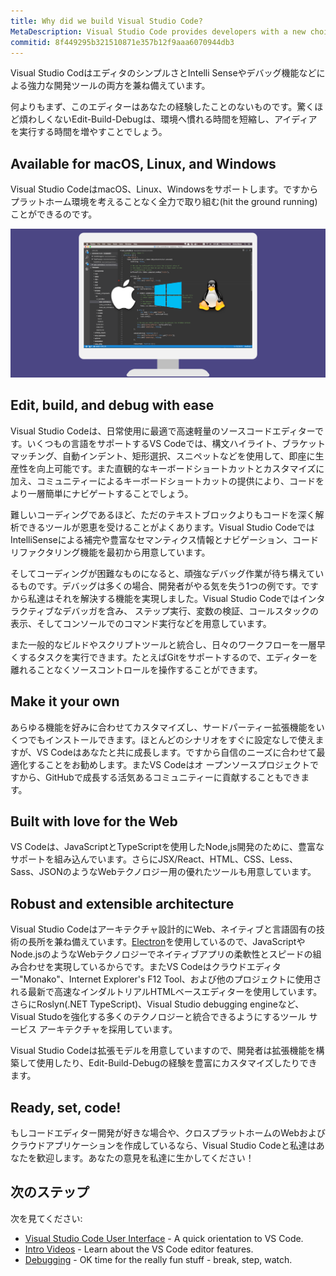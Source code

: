 ```yaml
---
title: Why did we build Visual Studio Code?
MetaDescription: Visual Studio Code provides developers with a new choice of tool that combines the simplicity of a code editor with the best tooling for their core edit-build-debug cycle. Visual Studio Code is available for macOS, Linux, and Windows.
commitid: 8f449295b321510871e357b12f9aaa6070944db3
---
```


Visual Studio CodはエディタのシンプルさとIntelli Senseやデバッグ機能などによる強力な開発ツールの両方を兼ね備えています。

何よりもまず、このエディターはあなたの経験したことのないものです。驚くほど煩わしくないEdit-Build-Debugは、環境へ慣れる時間を短縮し、アイディアを実行する時間を増やすことでしょう。

## Available for macOS, Linux, and Windows

Visual Studio CodeはmacOS、Linux、Windowsをサポートします。ですからプラットホーム環境を考えることなく全力で取り組む(hit the ground running)ことができるのです。

![Visual Studio Code runs on Mac, Linux and Windows](images/whyvscode/macwinlinux2.png)

## Edit, build, and debug with ease

Visual Studio Codeは、日常使用に最適で高速軽量のソースコードエディターです。いくつもの言語をサポートするVS Codeでは、構文ハイライト、ブラケットマッチング、自動インデント、矩形選択、スニペットなどを使用して、即座に生産性を向上可能です。また直観的なキーボードショートカットとカスタマイズに加え、コミュニティーによるキーボードショートカットの提供により、コードをより一層簡単にナビゲートすることでしょう。

難しいコーディングであるほど、ただのテキストブロックよりもコードを深く解析できるツールが恩恵を受けることがよくあります。Visual Studio CodeではIntelliSenseによる補完や豊富なセマンティクス情報とナビゲーション、コードリファクタリング機能を最初から用意しています。

そしてコーディングが困難なものになると、頑強なデバッグ作業が待ち構えているものです。デバッグは多くの場合、開発者がやる気を失う1つの例です。ですから私達はそれを解決する機能を実現しました。Visual Studio Codeではインタラクティブなデバッガを含み、 ステップ実行、変数の検証、コールスタックの表示、そしてコンソールでのコマンド実行などを用意しています。

また一般的なビルドやスクリプトツールと統合し、日々のワークフローを一層早くするタスクを実行できます。たとえばGitをサポートするので、エディターを離れることなくソースコントロールを操作することができます。

## Make it your own

あらゆる機能を好みに合わせてカスタマイズし、サードパーティー拡張機能をいくつでもインストールできます。ほとんどのシナリオをすぐに設定なしで使えますが、VS Codeはあなたと共に成長します。ですから自信のニーズに合わせて最適化することをお勧めします。またVS Codeはオ ープンソースプロジェクトですから、GitHubで成長する活気あるコミュニティーに貢献することもできます。

## Built with love for the Web

VS Codeは、JavaScriptとTypeScriptを使用したNode,js開発のために、豊富なサポートを組み込んでいます。さらにJSX/React、HTML、CSS、Less、Sass、JSONのようなWebテクノロジー用の優れたツールも用意しています。

## Robust and extensible architecture

Visual Studio Codeはアーキテクチャ設計的にWeb、ネイティブと言語固有の技術の長所を兼ね備えています。[Electron](https://github.com/electron/electron)を使用しているので、JavaScriptやNode.jsのようなWebテクノロジーでネイティブアプリの柔軟性とスピードの組み合わせを実現しているからです。またVS Codeはクラウドエディター"Monako"、Internet Explorer's F12 Tool、および他のプロジェクトに使用される最新で高速なインダルトリアルHTMLベースエディターを使用しています。さらにRoslyn(.NET TypeScript)、Visual Studio debugging engineなど、Visual Studoを強化する多くのテクノロジーと統合できるようにするツール サービス アーキテクチャを採用しています。

Visual Studio Codeは拡張モデルを用意していますので、開発者は拡張機能を構築して使用したり、Edit-Build-Debugの経験を豊富にカスタマイズしたりできます。

## Ready, set, code!

もしコードエディター開発が好きな場合や、クロスプラットホームのWebおよびクラウドアプリケーションを作成しているなら、Visual Studio Codeと私達はあなたを歓迎します。あなたの意見を私達に生かしてください！

## 次のステップ

次を見てください:

* [Visual Studio Code User Interface](/docs/getstarted/userinterface.md) - A quick orientation to VS Code.
* [Intro Videos](/docs/getstarted/introvideos.md) - Learn about the VS Code editor features.
* [Debugging](/docs/userguide/debugging.md) - OK time for the really fun stuff - break, step, watch.

